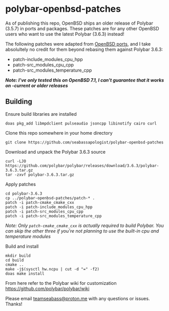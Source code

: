 # polybar-openbsd-patches

As of publishing this repo, OpenBSD ships an older release of Polybar (3.5.7) in ports and packages. These patches are for any other OpenBSD users who want to use the latest Polybar (3.6.3) instead!

The following patches were adapted from [OpenBSD ports](https://cvsweb.openbsd.org/cgi-bin/cvsweb/ports/x11/polybar/patches/), and I take absolultely no credit for them beyond rebasing them against Polybar 3.6.3:
* patch-include_modules_cpu_hpp
* patch-src_modules_cpu_cpp
* patch-src_modules_temperature_cpp

___Note: I've only tested this on OpenBSD 7.1, I can't guarantee that it works on -current or older releases___

## Building

Ensure build libraries are installed

```
doas pkg_add libmpdclient pulseaudio jsoncpp libinotify cairo curl
```

Clone this repo somewhere in your home directory

```
git clone https://github.com/seabassapologist/polybar-openbsd-patches
```

Download and unpack the Polybar 3.6.3 source

```
curl -LJO https://github.com/polybar/polybar/releases/download/3.6.3/polybar-3.6.3.tar.gz
tar -zxvf polybar-3.6.3.tar.gz
```

Apply patches

```
cd polybar-3.6.3
cp ../polybar-openbsd-patches/patch-* .
patch -i patch-cmake_cmake_cxx
patch -i patch-include_modules_cpu_hpp
patch -i patch-src_modules_cpu_cpp
patch -i patch-src_modules_temperature_cpp
```
_Note: Only `patch-cmake_cmake_cxx` is actually required to build Polybar. You can skip the other three if you're not planning to use the built-in cpu and temperature modules_

Build and install

```
mkdir build
cd build
cmake ..
make -j$(sysctl hw.ncpu | cut -d "=" -f2)
doas make install
```

From here refer to the Polybar wiki for customization https://github.com/polybar/polybar/wiki

Please email teamseabass@proton.me with any questions or issues. Thanks!

